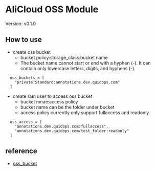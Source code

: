 # AliCloud OSS Module

Version: v0.1.0

## How to use

- create oss bucket
  - bucket policy:storage_class:bucket name
  - The bucket name cannot start or end with a hyphen (-). It can contain only lowercase letters, digits, and hyphens (-).
```
  oss_buckets = [
    "private:Standard:annotations.dev.quidops.com"
  ]
```
- create ram user to access oss bucket
  - bucket nmae:access policy
  - bucket name can be the folder under bucket
  - access policy currently only support fullaccess and readonly
```
  oss_access = [
    "annotations.dev.quidops.com:fullaccess",
    "annotations.dev.quidops.com/test_folder:readonly"
  ]
```
## reference
- [oss_bucket](https://www.terraform.io/docs/providers/alicloud/r/oss_bucket.html)
